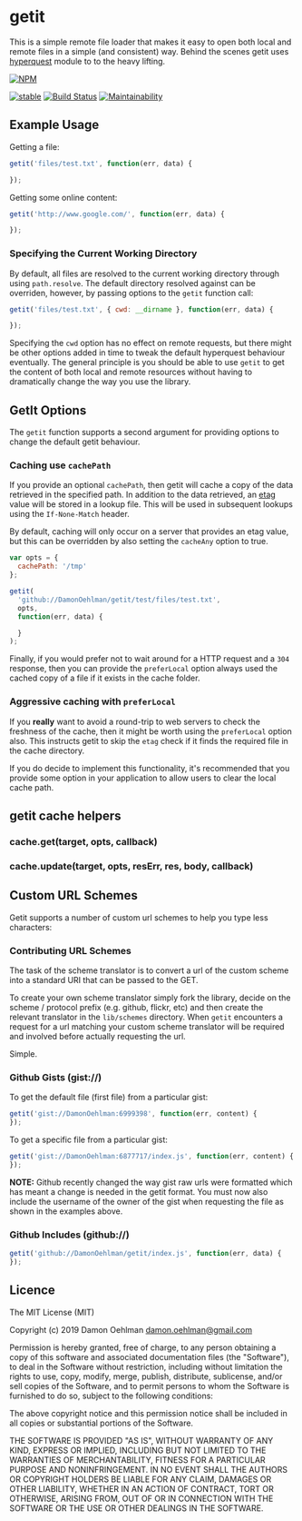 # getit

This is a simple remote file loader that makes it easy to open both local
and remote files in a simple (and consistent) way.  Behind the scenes getit
uses [hyperquest](https://github.com/substack/hyperquest) module to to the
heavy lifting.

[![NPM](https://nodei.co/npm/getit.png)](https://nodei.co/npm/getit/)

[![stable](https://img.shields.io/badge/stability-stable-green.svg)](https://github.com/dominictarr/stability#stable) [![Build Status](https://api.travis-ci.org/DamonOehlman/getit.svg?branch=master)](https://travis-ci.org/DamonOehlman/getit) [![Maintainability](https://api.codeclimate.com/v1/badges/e34775d145b1886389b8/maintainability)](https://codeclimate.com/github/DamonOehlman/getit/maintainability)

## Example Usage

Getting a file:

```js
getit('files/test.txt', function(err, data) {

});
```

Getting some online content:

```js
getit('http://www.google.com/', function(err, data) {

});
```

### Specifying the Current Working Directory

By default, all files are resolved to the current working directory through
using `path.resolve`. The default directory resolved against can be
overriden, however, by passing options to the `getit` function call:

```js
getit('files/test.txt', { cwd: __dirname }, function(err, data) {

});
```

Specifying the `cwd` option has no effect on remote requests, but there
might be other options added in time to tweak the default
hyperquest behaviour eventually.  The general principle is you should be
able to use `getit` to get the content of both local and remote resources
without having to dramatically change the way you use the library.

## GetIt Options

The `getit` function supports a second argument for providing options to
change the default getit behaviour.

### Caching use   `cachePath`

If you provide an optional `cachePath`, then getit will cache a copy of
the data retrieved in the specified path.  In addition to the data
retrieved, an [etag](http://en.wikipedia.org/wiki/HTTP_ETag) value will
be stored in a lookup file.  This will be used in subsequent lookups
using the `If-None-Match` header.

By default, caching will only occur on a server that provides an etag
value, but this can be overridden by also setting the `cacheAny`
option to true.

```js
var opts = {
  cachePath: '/tmp'
};

getit(
  'github://DamonOehlman/getit/test/files/test.txt',
  opts,
  function(err, data) {

  }
);
```

Finally, if you would prefer not to wait around for a HTTP request and
a `304` response, then you can provide the `preferLocal` option always
used the cached copy of a file if it exists in the cache folder.

### Aggressive caching with   `preferLocal`

If you **really** want to avoid a round-trip to web servers to check the
freshness of the cache, then it might be worth using the `preferLocal`
option also.  This instructs getit to skip the `etag` check if it finds
the required file in the cache directory.

If you do decide to implement this functionality, it's recommended that
you provide some option in your application to allow users to clear the
local cache path.

## getit cache helpers

### cache.get(target, opts, callback)

### cache.update(target, opts, resErr, res, body, callback)

## Custom URL Schemes

Getit supports a number of custom url schemes to help you type less
characters:

### Contributing URL Schemes

The task of the scheme translator is to convert a url of the custom scheme
into a standard URI that can be passed to the GET.

To create your own scheme translator simply fork the library,
decide on the scheme / protocol prefix (e.g. github, flickr, etc) and
then create the relevant translator in the `lib/schemes` directory.
When `getit` encounters a request for a url matching your custom scheme
translator will be required and involved before actually requesting the url.

Simple.

### Github Gists (gist://)

To get the default file (first file) from a particular gist:

```js
getit('gist://DamonOehlman:6999398', function(err, content) {
});
```

To get a specific file from a particular gist:

```js
getit('gist://DamonOehlman:6877717/index.js', function(err, content) {
});
```

**NOTE:** Github recently changed the way gist raw urls were formatted
which has meant a change is needed in the getit format.  You must now also
include the username of the owner of the gist when requesting the file
as shown in the examples above.

### Github Includes (github://)

```js
getit('github://DamonOehlman/getit/index.js', function(err, data) {
});
```

## Licence

The MIT License (MIT)

Copyright (c) 2019 Damon Oehlman <damon.oehlman@gmail.com>

Permission is hereby granted, free of charge, to any person obtaining a copy
of this software and associated documentation files (the "Software"), to deal
in the Software without restriction, including without limitation the rights
to use, copy, modify, merge, publish, distribute, sublicense, and/or sell
copies of the Software, and to permit persons to whom the Software is
furnished to do so, subject to the following conditions:

The above copyright notice and this permission notice shall be included in all
copies or substantial portions of the Software.

THE SOFTWARE IS PROVIDED "AS IS", WITHOUT WARRANTY OF ANY KIND, EXPRESS OR
IMPLIED, INCLUDING BUT NOT LIMITED TO THE WARRANTIES OF MERCHANTABILITY,
FITNESS FOR A PARTICULAR PURPOSE AND NONINFRINGEMENT. IN NO EVENT SHALL THE
AUTHORS OR COPYRIGHT HOLDERS BE LIABLE FOR ANY CLAIM, DAMAGES OR OTHER
LIABILITY, WHETHER IN AN ACTION OF CONTRACT, TORT OR OTHERWISE, ARISING FROM,
OUT OF OR IN CONNECTION WITH THE SOFTWARE OR THE USE OR OTHER DEALINGS IN THE
SOFTWARE.
